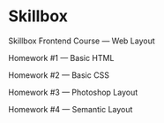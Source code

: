 # Skillbox

Skillbox Frontend Course — Web Layout

Homework #1 — Basic HTML

Homework #2 — Basic CSS

Homework #3 — Photoshop Layout

Homework #4 — Semantic Layout
